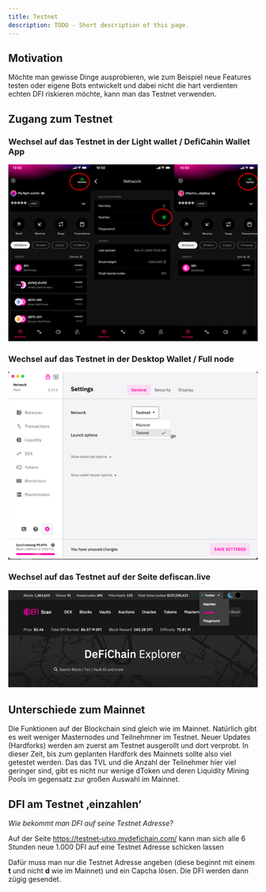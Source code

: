 ```yaml
---
title: Testnet
description: TODO - Short description of this page.
---
```


## Motivation

Möchte man gewisse Dinge ausprobieren, wie zum Beispiel neue Features testen oder eigene Bots entwickelt und dabei nicht die hart verdienten echten DFI riskieren möchte, kann man das Testnet verwenden.

## Zugang zum Testnet

### Wechsel auf das Testnet in der Light wallet / DefiCahin Wallet App

![](./../media/testnet_DE_lightwallet.png)

### Wechsel auf das Testnet in der Desktop Wallet / Full node

![](./../media/testnet_DE_desktop.png)

### Wechsel auf das Testnet auf der Seite defiscan.live

![](./../media/testnet_DE_defiscan.png)

## Unterschiede zum Mainnet

Die Funktionen auf der Blockchain sind gleich wie im Mainnet. Natürlich gibt es weit weniger Masternodes und Teilnehmner im Testnet. Neuer Updates (Hardforks) werden am zuerst am Testnet ausgerollt und dort verprobt. In dieser Zeit, bis zum geplanten Hardfork des Mainnets sollte also viel getestet werden. Das das TVL und die Anzahl der Teilnehmer hier viel geringer sind, gibt es nicht nur wenige dToken und deren Liquidity Mining Pools im gegensatz zur großen Auswahl im Mainnet.

## DFI am Testnet ‚einzahlen‘

*Wie bekommt man DFI auf seine Testnet Adresse?*

Auf der Seite <https://testnet-utxo.mydefichain.com/> kann man sich alle 6 Stunden neue 1.000 DFI auf eine Testnet Adresse schicken lassen

Dafür muss man nur die Testnet Adresse angeben (diese beginnt mit einem **t** und nicht **d** wie im Mainnet) und ein Capcha lösen. Die DFI werden dann zügig gesendet.

